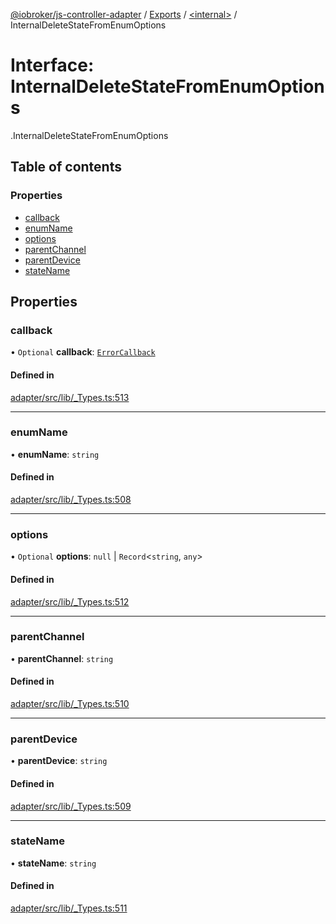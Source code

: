 [@iobroker/js-controller-adapter](../README.md) / [Exports](../modules.md) / [<internal\>](../modules/internal_.md) / InternalDeleteStateFromEnumOptions

# Interface: InternalDeleteStateFromEnumOptions

[<internal>](../modules/internal_.md).InternalDeleteStateFromEnumOptions

## Table of contents

### Properties

- [callback](internal_.InternalDeleteStateFromEnumOptions.md#callback)
- [enumName](internal_.InternalDeleteStateFromEnumOptions.md#enumname)
- [options](internal_.InternalDeleteStateFromEnumOptions.md#options)
- [parentChannel](internal_.InternalDeleteStateFromEnumOptions.md#parentchannel)
- [parentDevice](internal_.InternalDeleteStateFromEnumOptions.md#parentdevice)
- [stateName](internal_.InternalDeleteStateFromEnumOptions.md#statename)

## Properties

### callback

• `Optional` **callback**: [`ErrorCallback`](../modules/internal_.md#errorcallback)

#### Defined in

[adapter/src/lib/_Types.ts:513](https://github.com/ioBroker/ioBroker.js-controller/blob/4ff35a28/packages/adapter/src/lib/_Types.ts#L513)

___

### enumName

• **enumName**: `string`

#### Defined in

[adapter/src/lib/_Types.ts:508](https://github.com/ioBroker/ioBroker.js-controller/blob/4ff35a28/packages/adapter/src/lib/_Types.ts#L508)

___

### options

• `Optional` **options**: ``null`` \| `Record`<`string`, `any`\>

#### Defined in

[adapter/src/lib/_Types.ts:512](https://github.com/ioBroker/ioBroker.js-controller/blob/4ff35a28/packages/adapter/src/lib/_Types.ts#L512)

___

### parentChannel

• **parentChannel**: `string`

#### Defined in

[adapter/src/lib/_Types.ts:510](https://github.com/ioBroker/ioBroker.js-controller/blob/4ff35a28/packages/adapter/src/lib/_Types.ts#L510)

___

### parentDevice

• **parentDevice**: `string`

#### Defined in

[adapter/src/lib/_Types.ts:509](https://github.com/ioBroker/ioBroker.js-controller/blob/4ff35a28/packages/adapter/src/lib/_Types.ts#L509)

___

### stateName

• **stateName**: `string`

#### Defined in

[adapter/src/lib/_Types.ts:511](https://github.com/ioBroker/ioBroker.js-controller/blob/4ff35a28/packages/adapter/src/lib/_Types.ts#L511)
